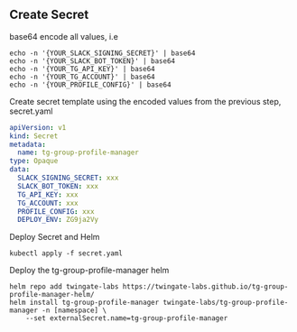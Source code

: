 ## Create Secret
base64 encode all values, i.e
```
echo -n '{YOUR_SLACK_SIGNING_SECRET}' | base64
echo -n '{YOUR_SLACK_BOT_TOKEN}' | base64
echo -n '{YOUR_TG_API_KEY}' | base64
echo -n '{YOUR_TG_ACCOUNT}' | base64
echo -n '{YOUR_PROFILE_CONFIG}' | base64
```

Create secret template using the encoded values from the previous step, secret.yaml
```secret.yaml
apiVersion: v1
kind: Secret
metadata:
  name: tg-group-profile-manager
type: Opaque
data:
  SLACK_SIGNING_SECRET: xxx
  SLACK_BOT_TOKEN: xxx
  TG_API_KEY: xxx
  TG_ACCOUNT: xxx
  PROFILE_CONFIG: xxx
  DEPLOY_ENV: ZG9ja2Vy
```

Deploy Secret and Helm
```
kubectl apply -f secret.yaml
```

Deploy the tg-group-profile-manager helm
```
helm repo add twingate-labs https://twingate-labs.github.io/tg-group-profile-manager-helm/
helm install tg-group-profile-manager twingate-labs/tg-group-profile-manager -n [namespace] \
    --set externalSecret.name=tg-group-profile-manager
```
